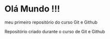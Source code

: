 # Olá Mundo !!!
 meu primeiro repositório do curso Git e Github

 Repositório criado durante o curso de Git e Github 
